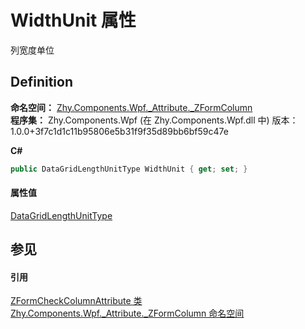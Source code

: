# WidthUnit 属性


列宽度单位



## Definition
**命名空间：** <a href="N_Zhy_Components_Wpf__Attribute__ZFormColumn.md">Zhy.Components.Wpf._Attribute._ZFormColumn</a>  
**程序集：** Zhy.Components.Wpf (在 Zhy.Components.Wpf.dll 中) 版本：1.0.0+3f7c1d1c11b95806e5b31f9f35d89bb6bf59c47e

**C#**
``` C#
public DataGridLengthUnitType WidthUnit { get; set; }
```



#### 属性值
<a href="https://learn.microsoft.com/dotnet/api/system.windows.controls.datagridlengthunittype" target="_blank" rel="noopener noreferrer">DataGridLengthUnitType</a>

## 参见


#### 引用
<a href="T_Zhy_Components_Wpf__Attribute__ZFormColumn_ZFormCheckColumnAttribute.md">ZFormCheckColumnAttribute 类</a>  
<a href="N_Zhy_Components_Wpf__Attribute__ZFormColumn.md">Zhy.Components.Wpf._Attribute._ZFormColumn 命名空间</a>  
